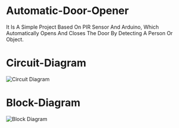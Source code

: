 # Automatic-Door-Opener
It Is A Simple Project Based On PIR Sensor And Arduino, Which Automatically Opens And Closes The Door By Detecting A Person Or Object.
# Circuit-Diagram
![Circuit Diagram](https://user-images.githubusercontent.com/89305385/209767919-5ca9f00b-6107-4df1-a61b-bcd08b1489d0.png)
# Block-Diagram
![Block Diagram](https://user-images.githubusercontent.com/89305385/209768044-d6d3a795-7682-47a9-a7f5-9e132cf2a7e9.png)
